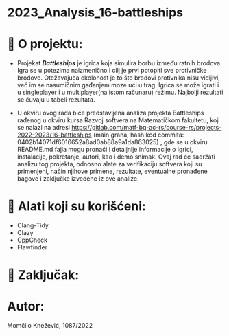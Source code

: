 # 2023_Analysis_16-battleships

# :memo: O projektu:
- Projekat ***Battleships*** je igrica koja simulira borbu između ratnih brodova. Igra se u potezima naizmenično i cilj je prvi potopiti sve protivničke brodove. Otežavajuca okolonost je to što brodovi protivnika nisu vidljivi, već im se nasumičnim gađanjem moze ući u trag. Igrica se može igrati i u singleplayer i u multiplayer(na istom računaru) režimu. Najbolji rezultati se čuvaju u tabeli rezultata.
  
- U okviru ovog rada biće predstavljena analiza projekta Battleships rađenog u okviru kursa Razvoj softvera na Matematičkom fakultetu, koji se nalazi na adresi https://gitlab.com/matf-bg-ac-rs/course-rs/projects-2022-2023/16-battleships (main grana, hash kod commita: 0402b14071df6016652a8ad0ab88a9a1da863025) , gde se u okviru README.md fajla mogu pronaći i detaljnije informacije o igrici, instalacije, pokretanje, autori, kao i demo snimak. Ovaj rad će sadržati analizu tog projekta, odnosno alate za verifikaciju softvera koji su primenjeni, način njihove primene, rezultate, eventualne pronađene bagove i zaključke izvedene iz ove analize.


# :wrench: Alati koji su korišćeni:
* Clang-Tidy
* Clazy
* CppCheck
* Flawfinder



# :memo: Zaključak:


# Autor:
Momčilo Knežević, 1087/2022


